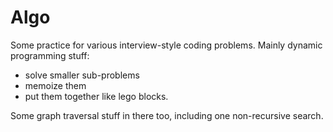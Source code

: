 # Algo

Some practice for various interview-style coding problems. Mainly dynamic programming stuff:

- solve smaller sub-problems
- memoize them
- put them together like lego blocks.

Some graph traversal stuff in there too, including one non-recursive search.

